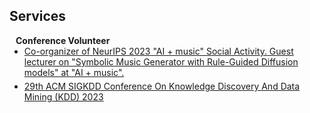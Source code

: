 ## Services

<h4 style="margin:0 10px 0;">Conference Volunteer</h4>

<ul style="margin:0 0 5px;">
  <li><a href="https://nips.cc/virtual/2023/social/80561"><autocolor>Co-organizer of NeurIPS 2023 "AI + music" Social Activity. Guest lecturer on "Symbolic Music Generator with Rule-Guided Diffusion models" at "AI + music". </autocolor></a></li>
</ul>

<ul style="margin:0 0 5px;">
  <li><a href="https://kdd.org/kdd2023/"><autocolor>29th ACM SIGKDD Conference On Knowledge Discovery And Data Mining (KDD) 2023</autocolor></a></li>
</ul>
